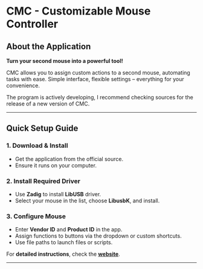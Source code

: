 # CMC - Customizable Mouse Controller

## About the Application

**Turn your second mouse into a powerful tool!**

CMC allows you to assign custom actions to a second mouse, automating tasks with ease. Simple interface, flexible settings – everything for your convenience.

The program is actively developing, I recommend checking sources for the release of a new version of CMC.


---

## Quick Setup Guide

### 1. Download & Install
- Get the application from the official source.
- Ensure it runs on your computer.

### 2. Install Required Driver
- Use **Zadig** to install **LibUSB** driver.
- Select your mouse in the list, choose **LibusbK**, and install.

### 3. Configure Mouse
- Enter **Vendor ID** and **Product ID** in the app.
- Assign functions to buttons via the dropdown or custom shortcuts.
- Use file paths to launch files or scripts.

For **detailed instructions**, check the **[website](https://yakimv.github.io/CMC_page/)**.

---







